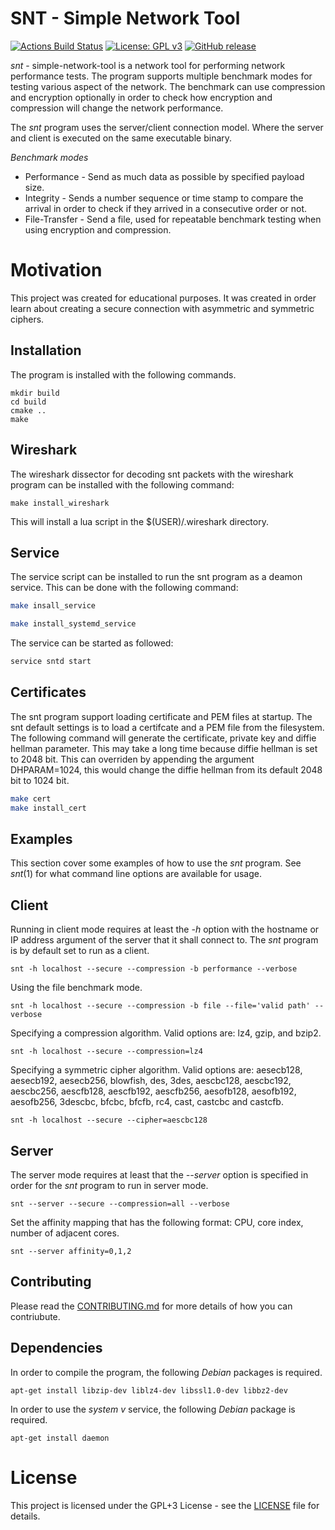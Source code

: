 # SNT - Simple Network Tool
[![Actions Build Status](https://github.com/voldien/snt/workflows/snt/badge.svg?branch=master)](https://github.com/voldien/snt/actions)
[![License: GPL v3](https://img.shields.io/badge/License-GPLv3-blue.svg)](https://www.gnu.org/licenses/gpl-3.0)
[![GitHub release](https://img.shields.io/github/release/voldien/snt.svg)](https://github.com/voldien/snt/releases)

*snt* - simple-network-tool is a network tool for performing network performance tests. The program supports multiple benchmark modes for testing various aspect of the network. The benchmark can use compression and encryption optionally in order to check how encryption and compression will change the network performance.

The *snt* program uses the server/client connection model. Where the server and client is executed on the same executable binary.

*Benchmark modes*

* Performance - Send as much data as possible by specified payload size.
* Integrity - Sends a number sequence or time stamp to compare the arrival in order to check if they arrived in a consecutive order or not.
* File-Transfer - Send a file, used for repeatable benchmark testing when using encryption and compression.

# Motivation

This project was created for educational purposes. It was created in order learn about creating a secure connection with asymmetric and symmetric ciphers.

## Installation

The program is installed with the following commands.
```
mkdir build
cd build
cmake ..
make
```
## Wireshark
The wireshark dissector for decoding snt packets with the wireshark program can be installed with the following command:
```
make install_wireshark
```
This will install a lua script in the $(USER)/.wireshark directory.

## Service
The service script can be installed to run the snt program as a deamon service. This can be done with the following command:
```bash
make insall_service 
```
```bash
make install_systemd_service
```
The service can be started as followed:
```bash
service sntd start
```

## Certificates
The snt program support loading certificate and PEM files at startup. The snt default settings is to load a certifcate and a PEM file from the filesystem.
The following command will generate the certificate, private key and diffie hellman parameter. This may take a long time because diffie hellman is set to 2048 bit. This can overriden by appending the argument DHPARAM=1024, this would change the diffie hellman from its default 2048 bit to 1024 bit.
```bash
make cert
make install_cert
```

## Examples

This section cover some examples of how to use the *snt* program. See *snt*(1) for what command line options are available for usage.

## Client
Running in client mode requires at least the *-h* option with the hostname or IP address argument of the server that it shall connect to. The *snt* program is by default set to run as a client.
```
snt -h localhost --secure --compression -b performance --verbose
```
Using the file benchmark mode.
```
snt -h localhost --secure --compression -b file --file='valid path' --verbose
```
Specifying a compression algorithm. Valid options are: lz4, gzip, and bzip2.
```
snt -h localhost --secure --compression=lz4
```
Specifying a symmetric cipher algorithm. Valid options are: aesecb128, aesecb192, aesecb256, blowfish, des, 3des, aescbc128, aescbc192, aescbc256, aescfb128, aescfb192, aescfb256, aesofb128, aesofb192, aesofb256, 3descbc, bfcbc, bfcfb, rc4, cast, castcbc and castcfb.
```
snt -h localhost --secure --cipher=aescbc128
```

## Server
The server mode requires at least that the *--server* option is specified in order for the *snt* program to run in server mode.
```
snt --server --secure --compression=all --verbose
```
Set the affinity mapping that has the following format: CPU, core index, number of adjacent cores.
```
snt --server affinity=0,1,2
```

## Contributing

Please read the [CONTRIBUTING.md](CONTRIBUTING) for more details of how you can contriubute.

## Dependencies
In order to compile the program, the following *Debian* packages is required.
```
apt-get install libzip-dev liblz4-dev libssl1.0-dev libbz2-dev
```
In order to use the *system v* service, the following *Debian* package is required.
```
apt-get install daemon
```

# License
This project is licensed under the GPL+3 License - see the [LICENSE](LICENSE) file for details.
